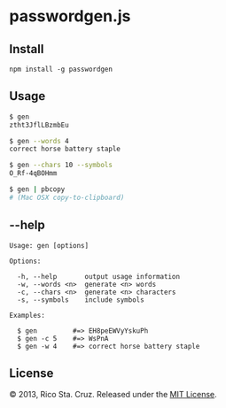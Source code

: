 # passwordgen.js

## Install

    npm install -g passwordgen

## Usage

~~~ sh
$ gen
ztht3JflLBzmbEu

$ gen --words 4
correct horse battery staple

$ gen --chars 10 --symbols
O_Rf-4qBOHmm

$ gen | pbcopy
# (Mac OSX copy-to-clipboard)
~~~

## --help

    Usage: gen [options]

    Options:

      -h, --help       output usage information
      -w, --words <n>  generate <n> words
      -c, --chars <n>  generate <n> characters
      -s, --symbols    include symbols

    Examples:

      $ gen         #=> EH8peEWVyYskuPh
      $ gen -c 5    #=> WsPnA
      $ gen -w 4    #=> correct horse battery staple

## License

© 2013, Rico Sta. Cruz. Released under the [MIT License].

[MIT License]: http://www.opensource.org/licenses/mit-license.php
